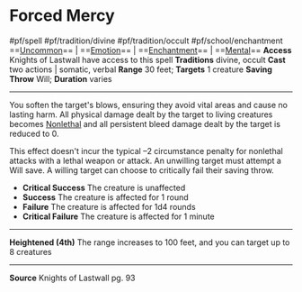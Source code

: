 # Forced Mercy
#pf/spell #pf/tradition/divine #pf/tradition/occult #pf/school/enchantment 
==[Uncommon](../../../Traits/Uncommon.md)== | ==[Emotion](../../../Traits/Emotion.md)== | ==[Enchantment](../../../Traits/Enchantment.md)== | ==[Mental](../../../Traits/Mental.md)==
**Access** Knights of Lastwall have access to this spell
**Traditions** divine, occult
**Cast** two actions | somatic, verbal
**Range** 30 feet; **Targets** 1 creature
**Saving Throw** Will; **Duration** varies

---
You soften the target's blows, ensuring they avoid vital areas and cause no lasting harm. All physical damage dealt by the target to living creatures becomes [Nonlethal](../../../Traits/Nonlethal.md) and all persistent bleed damage dealt by the target is reduced to 0. 

This effect doesn't incur the typical –2 circumstance penalty for nonlethal attacks with a lethal weapon or attack. An unwilling target must attempt a Will save. A willing target can choose to critically fail their saving throw.

- **Critical Success** The creature is unaffected
- **Success** The creature is affected for 1 round
- **Failure** The creature is affected for 1d4 rounds
- **Critical Failure** The creature is affected for 1 minute

---
**Heightened (4th)** The range increases to 100 feet, and you can target up to 8 creatures

---
**Source** Knights of Lastwall pg. 93